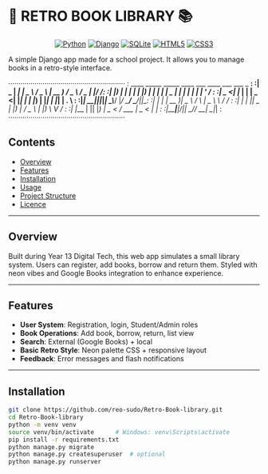 # 🌌 RETRO BOOK LIBRARY 📚

<div align="center">


[![Python](https://img.shields.io/badge/Python-3.8+-FF6B6B?style=for-the-badge&logo=python&logoColor=white)]()
[![Django](https://img.shields.io/badge/Django-4.0+-4ECDC4?style=for-the-badge&logo=django&logoColor=white)]()
[![SQLite](https://img.shields.io/badge/SQLite-Database-45B7D1?style=for-the-badge&logo=sqlite&logoColor=white)]()
[![HTML5](https://img.shields.io/badge/HTML5-E34F26?style=for-the-badge&logo=html5&logoColor=white)]()
[![CSS3](https://img.shields.io/badge/CSS3-1572B6?style=for-the-badge&logo=css3&logoColor=white)]()
</div>

A simple Django app made for a school project. It allows you to manage books in a retro-style interface.


··························································
: ____  _____ _____ ____   ___    ____   ___   ___  _  __:
:|  _ \| ____|_   _|  _ \ / _ \  | __ ) / _ \ / _ \| |/ /:
:| |_) |  _|   | | | |_) | | | | |  _ \| | | | | | | ' / :
:|  _ <| |___  | | |  _ <| |_| | | |_) | |_| | |_| | . \ :
:|_| \_\_____|_|_|_|_| \_\\___/  |____/ \___/ \___/|_|\_\:
:| |   |_ _| __ )|  _ \    / \  |  _ \ \ / /             :
:| |    | ||  _ \| |_) |  / _ \ | |_) \ V /              :
:| |___ | || |_) |  _ <  / ___ \|  _ < | |               :
:|_____|___|____/|_| \_\/_/   \_\_| \_\|_|               :
··························································


## Contents

- [Overview](#overview)  
- [Features](#features)  
- [Installation](#installation)  
- [Usage](#usage)  
- [Project Structure](#project-structure)  
- [Licence](#licence)

---

## Overview

Built during Year 13 Digital Tech, this web app simulates a small library system. Users can register, add books, borrow and return them. Styled with neon vibes and Google Books integration to enhance experience.

---

## Features

- **User System**: Registration, login, Student/Admin roles  
- **Book Operations**: Add book, borrow, return, list view  
- **Search**: External (Google Books) + local  
- **Basic Retro Style**: Neon palette CSS + responsive layout  
- **Feedback**: Error messages and flash notifications

---

## Installation

```bash
git clone https://github.com/reo-sudo/Retro-Book-library.git
cd Retro-Book-library
python -m venv venv
source venv/bin/activate      # Windows: venv\Scripts\activate
pip install -r requirements.txt
python manage.py migrate
python manage.py createsuperuser  # optional
python manage.py runserver
